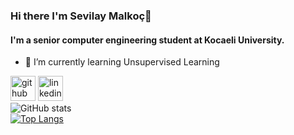 
### Hi there I'm Sevilay Malkoç👋
#### I'm a senior computer engineering student at Kocaeli University.

- 🌱 I’m currently learning Unsupervised Learning 


[<img src='https://cdn.jsdelivr.net/npm/simple-icons@3.0.1/icons/github.svg' alt='github' height='40'>](https://github.com/SevilayMalkoc)  [<img src='https://cdn.jsdelivr.net/npm/simple-icons@3.0.1/icons/linkedin.svg' alt='linkedin' height='40'>](https://www.linkedin.com/in/sevilaymalkoc//)  
![GitHub stats](https://github-readme-stats.vercel.app/api?username=SevilayMalkoc&show_icons=true)  
[![Top Langs](https://github-readme-stats.vercel.app/api/top-langs/?username=SevilayMalkoc)](https://github.com/anuraghazra/github-readme-stats)








<!--
**SevilayMalkoc/SevilayMalkoc** is a ✨ _special_ ✨ repository because its `README.md` (this file) appears on your GitHub profile.

Here are some ideas to get you started:

- 🔭 I’m currently working on ...
- 🌱 I’m currently learning ...
- 👯 I’m looking to collaborate on ...
- 🤔 I’m looking for help with ...
- 💬 Ask me about ...
- 📫 How to reach me: ...
- 😄 Pronouns: ...
- ⚡ Fun fact: ...
-->

